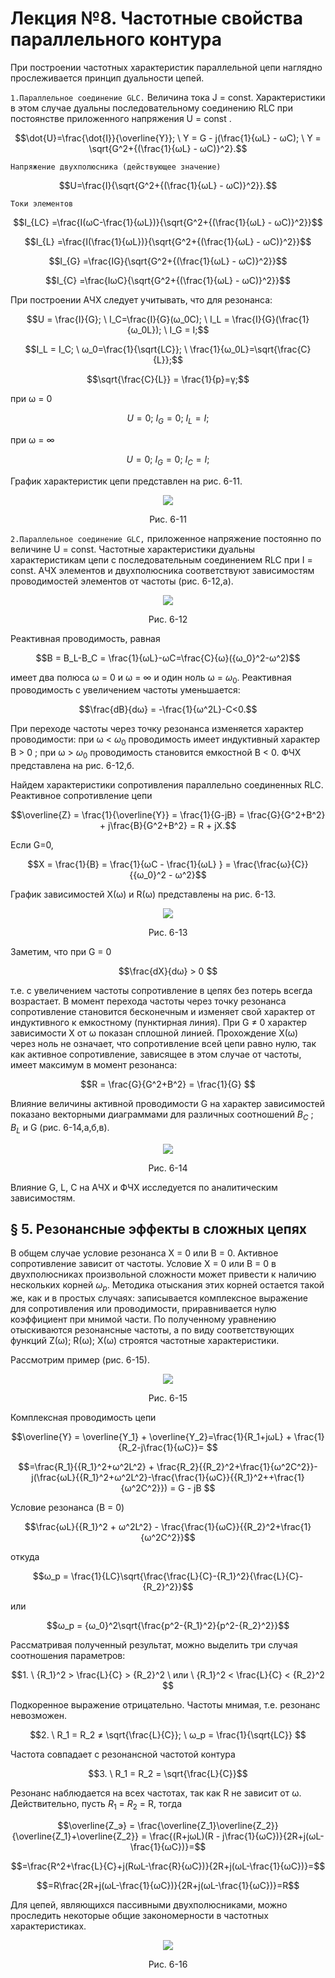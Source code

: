 # Лекция №8. Частотные свойства параллельного контура
При построении частотных характеристик параллельной цепи наглядно прослеживается принцип дуальности цепей.

`1.Параллельное соединение GLC.`
Величина тока J = const. Характеристики в этом случае дуальны последовательному соединению RLC при постоянстве приложенного напряжения U = const .

```math
\dot{U}=\frac{\dot{I}}{\overline{Y}}; \ Y = G - j(\frac{1}{ωL} - ωC); \ Y = \sqrt{G^2+{(\frac{1}{ωL} - ωC)}^2}.
```

`Напряжение двухполюсника (действующее значение)`

```math
U=\frac{I}{\sqrt{G^2+{(\frac{1}{ωL} - ωC)}^2}}.
```

`Токи элементов`


```math
I_{LC} =\frac{I(ωC-\frac{1}{ωL})}{\sqrt{G^2+{(\frac{1}{ωL} - ωC)}^2}}
```

```math
I_{L} =\frac{I(\frac{1}{ωL})}{\sqrt{G^2+{(\frac{1}{ωL} - ωC)}^2}}
```

```math
I_{G} =\frac{IG}{\sqrt{G^2+{(\frac{1}{ωL} - ωC)}^2}}
```

```math
I_{C} =\frac{IωC}{\sqrt{G^2+{(\frac{1}{ωL} - ωC)}^2}}
```

При построении АЧХ следует учитывать, что для резонанса:


```math
U = \frac{I}{G}; \ I_C=\frac{I}{G}(ω_0C); \ I_L = \frac{I}{G}(\frac{1}{ω_0L}); \ I_G = I;
```

```math
I_L = I_C; \ ω_0=\frac{1}{\sqrt{LC}}; \ \frac{1}{ω_0L}=\sqrt{\frac{C}{L}};
```

```math
\sqrt{\frac{C}{L}} = \frac{1}{p}=γ;
```

при ω = 0

```math
U = 0; \ I_G = 0; \ I_L = I;
```

при ω = ∞

```math
U = 0; \ I_G = 0; \ I_С = I;
```

График характеристик цепи представлен на рис. 6-11.

<p align="center" > <img src="./pic/p6-11.PNG"></p>
<p align="center" >Рис. 6-11</p>

`2.Параллельное соединение GLC,` приложенное напряжение постоянно по величине U = const. Частотные характеристики дуальны характеристикам цепи с последовательным соединением RLC при I = const. АЧХ элементов и двухполюсника соответствуют зависимостям проводимостей элементов от частоты (рис. 6-12,а).

<p align="center" > <img src="./pic/p6-12.PNG"></p>
<p align="center" >Рис. 6-12</p>

Реактивная проводимость, равная

```math
B = B_L-B_C = \frac{1}{ωL}-ωC=\frac{C}{ω}({ω_0}^2-ω^2)
```

имеет два полюса ω = 0 и ω = ∞ и один ноль ω = $ω_0$. Реактивная проводимость с увеличением частоты уменьшается:

```math
\frac{dB}{dω} = -\frac{1}{ω^2L}-C<0.
```

При переходе частоты через точку резонанса изменяется характер проводимости: при ω < $ω_0$   проводимость имеет индуктивный характер B > 0 ; при ω > $ω_0$  проводимость становится емкостной B < 0. ФЧХ представлена на рис. 6-12,б.

Найдем характеристики сопротивления параллельно соединенных RLC. Реактивное сопротивление цепи

```math
\overline{Z} = \frac{1}{\overline{Y}} = \frac{1}{G-jB} = \frac{G}{G^2+B^2} + j\frac{B}{G^2+B^2} = R + jX.
```

Если G=0,

```math
X = \frac{1}{B} = \frac{1}{ωC - \frac{1}{ωL} } = \frac{\frac{ω}{C}}{{ω_0}^2 - ω^2}
```

График зависимостей X(ω) и R(ω) представлены на рис. 6-13.

<p align="center" > <img src="./pic/p6-13.PNG"></p>
<p align="center" >Рис. 6-13</p>

Заметим, что при G = 0

```math
\frac{dX}{dω} > 0 
```

т.е. с увеличением частоты сопротивление в цепях без потерь всегда возрастает. В момент перехода частоты через точку резонанса сопротивление становится бесконечным и изменяет свой характер от индуктивного к емкостному (пунктирная линия). При G ≠ 0 характер зависимости Х от ω показан сплошной линией. Прохождение X(ω) через ноль не означает, что сопротивление всей цепи равно нулю, так как активное сопротивление, зависящее в этом случае от частоты, имеет максимум в момент резонанса:

```math
R = \frac{G}{G^2+B^2} = \frac{1}{G} 
```

Влияние величины активной проводимости G на характер зависимостей показано векторными диаграммами для различных соотношений $B_C$ ; $B_L$ и G (рис. 6-14,а,б,в).

<p align="center" > <img src="./pic/p6-14.PNG"></p>
<p align="center" >Рис. 6-14</p>

Влияние G, L, C на АЧХ и ФЧХ исследуется по аналитическим зависимостям.


## § 5. Резонансные эффекты в сложных цепях

В общем случае условие резонанса X = 0 или B = 0. Активное сопротивление зависит от частоты. Условие X = 0 или B = 0 в двухполюсниках произвольной сложности может привести к наличию нескольких корней $ω_p$. Методика отыскания этих корней остается такой же, как и в простых случаях: записывается комплексное выражение для сопротивления или проводимости, приравнивается нулю коэффициент при мнимой части. По полученному уравнению отыскиваются резонансные частоты, а по виду соответствующих функций Z(ω); R(ω); X(ω) строятся частотные характеристики. 

Рассмотрим пример (рис. 6-15).

<p align="center" > <img src="./pic/p6-15.PNG"></p>
<p align="center" >Рис. 6-15</p>

Комплексная проводимость цепи

```math
\overline{Y} = \overline{Y_1} + \overline{Y_2}=\frac{1}{R_1+jωL} + \frac{1}{R_2-j\frac{1}{ωC}}=   
```

```math
=\frac{R_1}{{R_1}^2+ω^2L^2} + \frac{R_2}{{R_2}^2+\frac{1}{ω^2C^2}}-j(\frac{ωL}{{R_1}^2+ω^2L^2}-\frac{\frac{1}{ωC}}{{R_1}^2++\frac{1}{ω^2C^2}}) = G - jB 
```
Условие резонанса (B = 0)

```math
\frac{ωL}{{R_1}^2 + ω^2L^2} - \frac{\frac{1}{ωC}}{{R_2}^2+\frac{1}{ω^2C^2}}
```

откуда

```math
ω_p = \frac{1}{LC}\sqrt{\frac{\frac{L}{C}-{R_1}^2}{\frac{L}{C}-{R_2}^2}}
```
или

```math
ω_p = {ω_0}^2\sqrt{\frac{p^2-{R_1}^2}{p^2-{R_2}^2}}
```

Рассматривая полученный результат, можно выделить три случая соотношения параметров:

```math
1. \ {R_1}^2 > \frac{L}{C} > {R_2}^2 \ или \ {R_1}^2 < \frac{L}{C} < {R_2}^2 
```

Подкоренное выражение отрицательно. Частоты мнимая, т.е. резонанс невозможен.

```math
2. \ R_1 = R_2 ≠ \sqrt{\frac{L}{C}}; \ ω_p = \frac{1}{\sqrt{LC}} 
```

Частота совпадает с резонансной частотой контура

```math
3. \ R_1 = R_2 = \sqrt{\frac{L}{C}}
```

Резонанс наблюдается на всех частотах, так как R не зависит от ω.
Действительно, пусть $R_1$ = $R_2$ = R, тогда


```math
\overline{Z_э} = \frac{\overline{Z_1}\overline{Z_2}}{\overline{Z_1}+\overline{Z_2}} = \frac{(R+jωL)(R - j\frac{1}{ωC})}{2R+j(ωL-\frac{1}{ωC})}=
```

```math
=\frac{R^2+\frac{L}{C}+j(RωL-\frac{R}{ωC})}{2R+j(ωL-\frac{1}{ωC})}=
```

```math
=R\frac{2R+j(ωL-\frac{1}{ωC})}{2R+j(ωL-\frac{1}{ωC})}=R
```

Для цепей, являющихся пассивными двухполюсниками, можно проследить некоторые общие закономерности в частотных характеристиках.

<p align="center" > <img src="./pic/p6-16.PNG"></p>
<p align="center" >Рис. 6-16</p>
